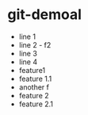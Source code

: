 # git-demoal

- line 1
- line 2 - f2
- line 3
- line 4
- feature1
- feature 1.1
- another f
- feature 2
- feature 2.1
